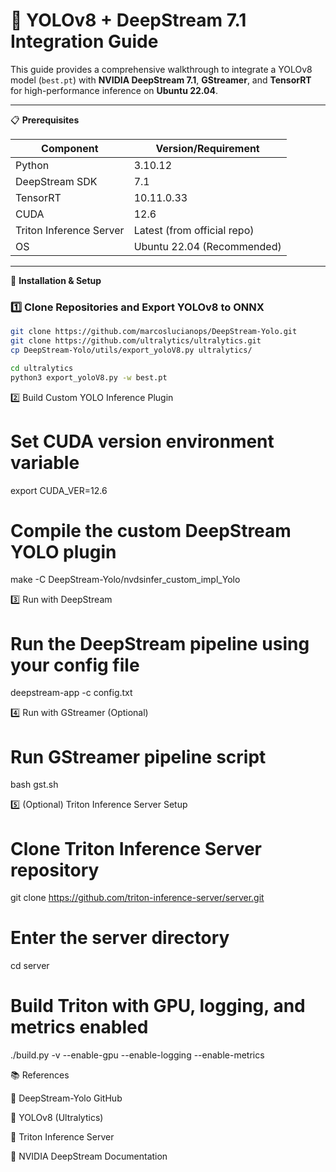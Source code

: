 # 🦾 YOLOv8 + DeepStream 7.1 Integration Guide

This guide provides a comprehensive walkthrough to integrate a YOLOv8 model (`best.pt`) with **NVIDIA DeepStream 7.1**, **GStreamer**, and **TensorRT** for high-performance inference on **Ubuntu 22.04**.

---

📋 **Prerequisites**

| Component               | Version/Requirement          |
|-------------------------|------------------------------|
| Python                  | 3.10.12                      |
| DeepStream SDK          | 7.1                          |
| TensorRT                | 10.11.0.33                   |
| CUDA                    | 12.6                         |
| Triton Inference Server | Latest (from official repo)  |
| OS                      | Ubuntu 22.04 (Recommended)   |

---

🚀 **Installation & Setup**

### 1️⃣ Clone Repositories and Export YOLOv8 to ONNX

```bash
git clone https://github.com/marcoslucianops/DeepStream-Yolo.git
git clone https://github.com/ultralytics/ultralytics.git
cp DeepStream-Yolo/utils/export_yoloV8.py ultralytics/

cd ultralytics
python3 export_yoloV8.py -w best.pt
```


2️⃣ Build Custom YOLO Inference Plugin

# Set CUDA version environment variable
export CUDA_VER=12.6

# Compile the custom DeepStream YOLO plugin
make -C DeepStream-Yolo/nvdsinfer_custom_impl_Yolo

3️⃣ Run with DeepStream
# Run the DeepStream pipeline using your config file
deepstream-app -c config.txt

4️⃣ Run with GStreamer (Optional)
# Run GStreamer pipeline script
bash gst.sh

5️⃣ (Optional) Triton Inference Server Setup
# Clone Triton Inference Server repository
git clone https://github.com/triton-inference-server/server.git

# Enter the server directory
cd server

# Build Triton with GPU, logging, and metrics enabled
./build.py -v --enable-gpu --enable-logging --enable-metrics


📚 References

🔗 DeepStream-Yolo GitHub

🔗 YOLOv8 (Ultralytics)

🔗 Triton Inference Server

🔗 NVIDIA DeepStream Documentation
